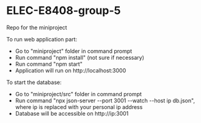 # ELEC-E8408-group-5
Repo for the miniproject


To run web application part:
* Go to "miniproject" folder in command prompt
* Run command "npm install" (not sure if necessary)
* Run command "npm start"
* Application will run on  http://localhost:3000

To start the database:
* Go to "miniproject/src" folder in command prompt
* Run command "npx json-server --port 3001 --watch --host ip db.json", where ip is replaced with your personal ip address
* Database will be accessible on http://ip:3001